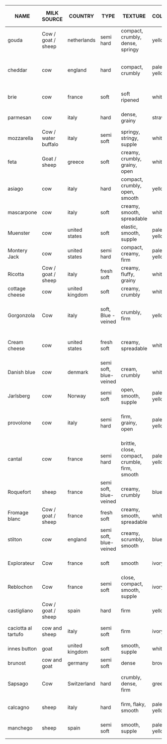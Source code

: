 | NAME                | MILK SOURCE         | COUNTRY        | TYPE                   | TEXTURE                                        | COLOUR      | FLAVOUR                                     | AROMA                 | VEGETARIAN | COMMON CULINARY USE                        |
|---------------------|---------------------|----------------|------------------------|------------------------------------------------|-------------|---------------------------------------------|-----------------------|------------|--------------------------------------------|
| gouda               | Cow / goat / sheep  | netherlands    | semi hard              | compact, crumbly, dense, springy               | yellow      | creamy, full-flavoured, nutty, sweet        | pungent               | no         | Table cheese, Melting                      |
| cheddar             | cow                 | england        | hard                   | compact, crumbly                               | pale yellow | creamy, sharp                               | -                     | no         | Table cheese, Sandwhich, Cooking, Melting  |
| brie                | cow                 | france         | soft                   | soft ripened                                   | white       | creamy, mild                                | fresh                 | no         | Sandwhich, Salad, Table cheese             |
| parmesan            | cow                 | italy          | hard                   | dense, grainy                                  | straw       | fruity, nutty, savoury, sharp               | strong                | no         | Table cheese, Pasta, Salad                 |
| mozzarella          | Cow / water buffalo | italy          | semi soft              | springy, stringy, supple                       | white       | milky                                       | fresh, milky          | yes        | Pizza, Pasta, Salad                        |
| feta                | Goat / sheep        | greece         | soft                   | creamy, crumbly, grainy, open                  | white       | Full-flavoured, salty, tangy                | nutty, strong         | no         | Salad                                      |
| asiago              | cow                 | italy          | hard                   | compact, crumbly, open, smooth                 | yellow      | Full-flavoured, mild, milky, sharp          | pungent               | no         | Salad, Pasta, Bread, Fruit                 |
| mascarpone          | cow                 | italy          | soft                   | creamy, smooth, spreadable                     | white       | buttery, creamy, mild, milky                | fresh                 | yes        | Fruit                                      |
| Muenster            | cow                 | united states  | soft                   | elastic, smooth, supple                        | pale yellow | mild, savory, sharp                         | pungent               | -          | Melting                                    |
| Montery Jack        | cow                 | united states  | semi hard              | compact, creamy, firm                          | pale yellow | buttery, mild                               | aromatic              | no         | Table cheese, Melting                      |
| Ricotta             | Cow / goat / sheep  | italy          | fresh soft             | creamy, fluffy, grainy                         | white       | sweet                                       | fresh                 | no         | Cooking, dessert                           |
| cottage cheese      | cow                 | united kingdom | soft                   | creamy, crumbly                                | white       | sweet                                       | -                     | -          | Fruit, Dip                                 |
| Gorgonzola          | Cow                 | italy          | soft, Blue - veined    | crumbly, firm                                  | yellow      | mild, sharp                                 | nutty                 | -          | Table cheese, Fruit, Salad, Pizza, Cooking |
| Cream cheese        | cow                 | united states  | fresh soft             | creamy, spreadable                             | white       | creamy, mild, sweet                         | fresh, pleasant       | yes        | Spread, Cooking, Cheescake, Dip            |
| Danish blue         | cow                 | denmark        | semi soft, blue-veined | cream, crumbly                                 | white       | salty, sharp                                | -                     | no         | Dressings, Salad, Spreads                  |
| Jarlsberg           | cow                 | Norway         | semi soft              | open, smooth, supple                           | pale yellow | buttery, mild, nutty                        | nutty                 | no         | Melting                                    |
| provolone           | cow                 | italy          | semi hard              | firm, grainy, open                             | pale yellow | buttery, mild, sharp, spicy, sweet, tangy   | pleasant              | -          | Table cheese, Bread, Sandwiches, Melting   |
| cantal              | cow                 | france         | semi hard              | brittle, close, compact, crumble, firm, smooth | pale yellow | buttery, milky, nutty, strong, sweet, tangy | earthy, milky, strong | no         | Salad, Sandwich, Fruit                     |
| Roquefort           | sheep               | france         | semi soft, blue-veined | creamy, crumbly                                | blue        | salty, sharp, tangy                         | -                     | no         | Table cheese, Salad                        |
| Fromage blanc       | Cow / goat / sheep  | france         | fresh soft             | creamy, smooth, spreadable                     | white       | milky, smooth                               | fresh, mild           | yes        | Cooking                                    |
| stilton             | cow                 | england        | semi soft, blue-veined | creamy, scrumbly, smooth                       | blue        | spicy, strong                               | -                     | no         | Table cheese, salad                        |
| Explorateur         | Cow                 | france         | soft                   | smooth                                         | ivory       | mild                                        | -                     | no         | Table cheese, champagne                    |
| Reblochon           | Cow                 | france         | semi soft              | close, compact, smooth, supple                 | ivory       | fruity, mild, nutty                         | earthy, herbal        | no         | Table cheese, Fruit, Bread                 |
| castigliano         | Cow / goat / sheep  | spain          | hard                   | firm                                           | yellow      | acidic, salty, spicy                        | rich                  | no         | Table cheese                               |
| caciotta al tartufo | cow and sheep       | italy          | semi soft              | firm                                           | ivory       | mild, tangy                                 | earthy, pungent       | -          | Table cheese, Melting                      |
| innes button        | goat                | united kingdom | soft                   | smooth, supple                                 | white       | citrusy, lemony                             | fresh, goaty          | yes        | Salad, Sandwich                            |
| brunost             | cow and goat        | germany        | semi soft              | dense                                          | brown       | caramel, sweet                              | -                     | -          | Bread                                      |
| Sapsago             | Cow                 | Switzerland    | hard                   | crumbly, dense, firm                           | green       | full-flavoured, spicy, strong               | aromatic              | yes        | Dips, Cooking                              |
| calcagno            | sheep               | italy          | hard                   | firm, flaky, smooth                            | pale yellow | herbaceous, savory, sweet                   | herbal                | no         | Bread                                      |
| manchego            | sheep               | spain          | semi soft              | smooth, supple                                 | pale yellow | fruity, nutty, sweet,  tangy                | -                     | no         | Table cheese, salads                       |